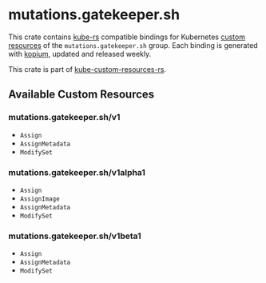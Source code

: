 <!--
SPDX-FileCopyrightText: The kube-custom-resources-rs Authors
SPDX-License-Identifier: 0BSD
 -->

# mutations.gatekeeper.sh

This crate contains [kube-rs](https://kube.rs/) compatible bindings for Kubernetes [custom resources](https://kubernetes.io/docs/tasks/extend-kubernetes/custom-resources/custom-resource-definitions/) of the `mutations.gatekeeper.sh` group. Each binding is generated with [kopium](https://github.com/kube-rs/kopium), updated and released weekly.

This crate is part of [kube-custom-resources-rs](https://github.com/metio/kube-custom-resources-rs).

## Available Custom Resources

### mutations.gatekeeper.sh/v1
- `Assign`
- `AssignMetadata`
- `ModifySet`
### mutations.gatekeeper.sh/v1alpha1
- `Assign`
- `AssignImage`
- `AssignMetadata`
- `ModifySet`
### mutations.gatekeeper.sh/v1beta1
- `Assign`
- `AssignMetadata`
- `ModifySet`
